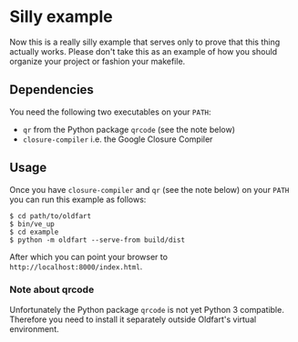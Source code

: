 Silly example
=============

Now this is a really silly example that serves only to prove that this thing
actually works. Please don't take this as an example of how you should
organize your project or fashion your makefile.


Dependencies
------------

You need the following two executables on your `PATH`:

- `qr` from the Python package `qrcode` (see the note below)
- `closure-compiler` i.e. the Google Closure Compiler


Usage
-----

Once you have `closure-compiler` and `qr` (see the note below) on your `PATH`
you can run this example as follows:

    $ cd path/to/oldfart
    $ bin/ve_up
    $ cd example
    $ python -m oldfart --serve-from build/dist

After which you can point your browser to `http://localhost:8000/index.html`.


### Note about qrcode ###

Unfortunately the Python package `qrcode` is not yet Python 3
compatible. Therefore you need to install it separately outside Oldfart's
virtual environment.
